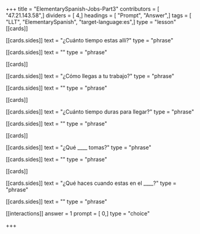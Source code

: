 +++
title = "ElementarySpanish-Jobs-Part3"
contributors = [ "47.21.143.58",]
dividers = [ 4,]
headings = [ "Prompt", "Answer",]
tags = [ "LLT", "ElementarySpanish", "target-language:es",]
type = "lesson"
[[cards]]

[[cards.sides]]
text = "¿Cuánto tiempo estas allí?"
type = "phrase"

[[cards.sides]]
text = ""
type = "phrase"

[[cards]]

[[cards.sides]]
text = "¿Cómo llegas a tu trabajo?"
type = "phrase"

[[cards.sides]]
text = ""
type = "phrase"

[[cards]]

[[cards.sides]]
text = "¿Cuánto tiempo duras para llegar?"
type = "phrase"

[[cards.sides]]
text = ""
type = "phrase"

[[cards]]

[[cards.sides]]
text = "¿Qué ____ tomas?"
type = "phrase"

[[cards.sides]]
text = ""
type = "phrase"

[[cards]]

[[cards.sides]]
text = "¿Qué haces cuando estas en el ____?"
type = "phrase"

[[cards.sides]]
text = ""
type = "phrase"

[[interactions]]
answer = 1
prompt = [ 0,]
type = "choice"

+++
